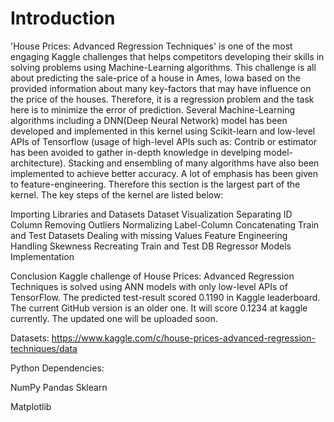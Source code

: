 # Introduction
'House Prices: Advanced Regression Techniques' is one of the most engaging Kaggle challenges that helps competitors developing their skills in solving problems using Machine-Learning algorithms. This challenge is all about predicting the sale-price of a house in Ames, Iowa based on the provided information about many key-factors that may have influence on the price of the houses. Therefore, it is a regression problem and the task here is to minimize the error of prediction. Several Machine-Learning algorithms including a DNN(Deep Neural Network) model has been developed and implemented in this kernel using Scikit-learn and low-level APIs of Tensorflow (usage of high-level APIs such as: Contrib or estimator has been avoided to gather in-depth knowledge in develping model-architecture). Stacking and ensembling of many algorithms have also been implemented to achieve better accuracy. A lot of emphasis has been given to feature-engineering. Therefore this section is the largest part of the kernel. The key steps of the kernel are listed below:

Importing Libraries and Datasets
Dataset Visualization
Separating ID Column
Removing Outliers
Normalizing Label-Column
Concatenating Train and Test Datasets
Dealing with missing Values
Feature Engineering
Handling Skewness
Recreating Train and Test DB
Regressor Models Implementation

Conclusion
Kaggle challenge of House Prices: Advanced Regression Techniques is solved using ANN models with only low-level APIs of TensorFlow. The predicted test-result scored 0.1190 in Kaggle leaderboard. The current GitHub version is an older one. It will score 0.1234 at kaggle currently. The updated one will be uploaded soon.


Datasets: https://www.kaggle.com/c/house-prices-advanced-regression-techniques/data

Python Dependencies:

NumPy
Pandas
Sklearn

Matplotlib
